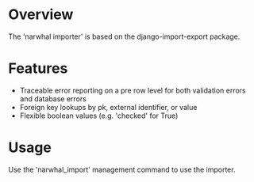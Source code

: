 # Overview
The 'narwhal importer' is based on the django-import-export package.

# Features
- Traceable error reporting on a pre row level for both validation errors and database errors
- Foreign key lookups by pk, external identifier, or value 
- Flexible boolean values (e.g. 'checked' for True)

# Usage
Use the 'narwhal_import' management command to use the importer.

